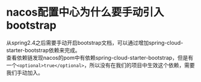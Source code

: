 # nacos配置中心为什么要手动引入bootstrap

从spring2.4之后需要手动开启bootstrap文档，可以通过增加spring-cloud-starter-bootstrap依赖来完成。  
查看依赖链发现nacos的pom中有依赖spring-cloud-starter-bootstrap，但是有一个`<optional>true</optional>`，所以没有在我们的项目中生效这个依赖，需要我们手动加入。